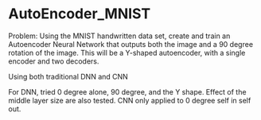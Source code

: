 # AutoEncoder_MNIST
Problem: Using the MNIST handwritten data set, create and train an Autoencoder Neural Network that outputs both the image and a 90 degree rotation of the image. This will be a Y-shaped autoencoder, with a single encoder and two decoders.

Using both traditional DNN and CNN

For DNN, tried 0 degree alone, 90 degree, and the Y shape. Effect of the middle layer size are also tested.
CNN only applied to 0 degree self in self out.

